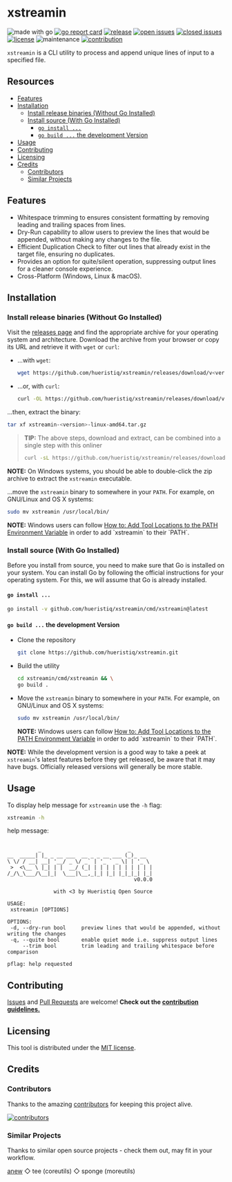 # xstreamin

![made with go](https://img.shields.io/badge/made%20with-Go-1E90FF.svg) [![go report card](https://goreportcard.com/badge/github.com/hueristiq/xstreamin)](https://goreportcard.com/report/github.com/hueristiq/xstreamin) [![release](https://img.shields.io/github/release/hueristiq/xstreamin?style=flat&color=1E90FF)](https://github.com/hueristiq/xstreamin/releases) [![open issues](https://img.shields.io/github/issues-raw/hueristiq/xstreamin.svg?style=flat&color=1E90FF)](https://github.com/hueristiq/xstreamin/issues?q=is:issue+is:open) [![closed issues](https://img.shields.io/github/issues-closed-raw/hueristiq/xstreamin.svg?style=flat&color=1E90FF)](https://github.com/hueristiq/xstreamin/issues?q=is:issue+is:closed) [![license](https://img.shields.io/badge/license-MIT-gray.svg?color=1E90FF)](https://github.com/hueristiq/xstreamin/blob/master/LICENSE) ![maintenance](https://img.shields.io/badge/maintained%3F-yes-1E90FF.svg) [![contribution](https://img.shields.io/badge/contributions-welcome-1E90FF.svg)](https://github.com/hueristiq/xstreamin/blob/master/CONTRIBUTING.md)

`xstreamin` is a CLI utility to process and append unique lines of input to a specified file.

## Resources

* [Features](#features)
* [Installation](#installation)
	* [Install release binaries (Without Go Installed)](#install-release-binaries-without-go-installed)
	* [Install source (With Go Installed)](#install-source-with-go-installed)
		* [`go install ...`](#go-install)
		* [`go build ...` the development Version](#go-build--the-development-version)
* [Usage](#usage)
* [Contributing](#contributing)
* [Licensing](#licensing)
* [Credits](#credits)
    * [Contributors](#contributors)
    * [Similar Projects](#similar-projects)

## Features

* Whitespace trimming to ensures consistent formatting by removing leading and trailing spaces from lines.
* Dry-Run capability to allow users to preview the lines that would be appended, without making any changes to the file.
* Efficient Duplication Check to filter out lines that already exist in the target file, ensuring no duplicates.
* Provides an option for quite/silent operation, suppressing output lines for a cleaner console experience.
* Cross-Platform (Windows, Linux & macOS).

## Installation

### Install release binaries (Without Go Installed)

Visit the [releases page](https://github.com/hueristiq/xstreamin/releases) and find the appropriate archive for your operating system and architecture. Download the archive from your browser or copy its URL and retrieve it with `wget` or `curl`:

* ...with `wget`:

	```bash
	wget https://github.com/hueristiq/xstreamin/releases/download/v<version>/xstreamin-<version>-linux-amd64.tar.gz
	```

* ...or, with `curl`:

	```bash
	curl -OL https://github.com/hueristiq/xstreamin/releases/download/v<version>/xstreamin-<version>-linux-amd64.tar.gz
	```

...then, extract the binary:

```bash
tar xf xstreamin-<version>-linux-amd64.tar.gz
```

> **TIP:** The above steps, download and extract, can be combined into a single step with this onliner
> 
> ```bash
> curl -sL https://github.com/hueristiq/xstreamin/releases/download/v<version>/xstreamin-<version>-linux-amd64.tar.gz | tar -xzv
> ```

**NOTE:** On Windows systems, you should be able to double-click the zip archive to extract the `xstreamin` executable.

...move the `xstreamin` binary to somewhere in your `PATH`. For example, on GNU/Linux and OS X systems:

```bash
sudo mv xstreamin /usr/local/bin/
```

**NOTE:** Windows users can follow [How to: Add Tool Locations to the PATH Environment Variable](https://msdn.microsoft.com/en-us/library/office/ee537574(v=office.14).aspx) in order to add `xstreamin` to their `PATH`.

### Install source (With Go Installed)

Before you install from source, you need to make sure that Go is installed on your system. You can install Go by following the official instructions for your operating system. For this, we will assume that Go is already installed.

#### `go install ...`

```bash
go install -v github.com/hueristiq/xstreamin/cmd/xstreamin@latest
```

#### `go build ...` the development Version

* Clone the repository

	```bash
	git clone https://github.com/hueristiq/xstreamin.git 
	```

* Build the utility

	```bash
	cd xstreamin/cmd/xstreamin && \
	go build .
	```

* Move the `xstreamin` binary to somewhere in your `PATH`. For example, on GNU/Linux and OS X systems:

	```bash
	sudo mv xstreamin /usr/local/bin/
	```

	**NOTE:** Windows users can follow [How to: Add Tool Locations to the PATH Environment Variable](https://msdn.microsoft.com/en-us/library/office/ee537574(v=office.14).aspx) in order to add `xstreamin` to their `PATH`.


**NOTE:** While the development version is a good way to take a peek at `xstreamin`'s latest features before they get released, be aware that it may have bugs. Officially released versions will generally be more stable.

## Usage

To display help message for `xstreamin` use the `-h` flag:

```bash
xstreamin -h
```

help message:

```

          _                            _
__  _____| |_ _ __ ___  __ _ _ __ ___ (_)_ __
\ \/ / __| __| '__/ _ \/ _` | '_ ` _ \| | '_ \
 >  <\__ \ |_| | |  __/ (_| | | | | | | | | | |
/_/\_\___/\__|_|  \___|\__,_|_| |_| |_|_|_| |_|
                                         v0.0.0

               with <3 by Hueristiq Open Source

USAGE:
 xstreamin [OPTIONS]

OPTIONS:
 -d, --dry-run bool     preview lines that would be appended, without writing the changes
 -q, --quite bool       enable quiet mode i.e. suppress output lines
     --trim bool        trim leading and trailing whitespace before comparison

pflag: help requested
```

## Contributing

[Issues](https://github.com/hueristiq/xstreamin/issues) and [Pull Requests](https://github.com/hueristiq/xstreamin/pulls) are welcome! **Check out the [contribution guidelines.](https://github.com/hueristiq/xstreamin/blob/master/CONTRIBUTING.md)**

## Licensing

This tool is distributed under the [MIT license](https://github.com/hueristiq/xstreamin/blob/master/LICENSE).

## Credits

### Contributors

Thanks to the amazing [contributors](https://github.com/hueristiq/xstreamin/graphs/contributors) for keeping this project alive.

[![contributors](https://contrib.rocks/image?repo=hueristiq/xstreamin&max=500)](https://github.com/hueristiq/xstreamin/graphs/contributors)

### Similar Projects

Thanks to similar open source projects - check them out, may fit in your workflow.

[anew](https://github.com/tomnomnom/anew) ◇ tee (coreutils) ◇ sponge (moreutils)